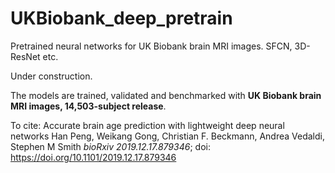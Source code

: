 # UKBiobank_deep_pretrain
Pretrained neural networks for UK Biobank brain MRI images. SFCN, 3D-ResNet etc.

Under construction.

The models are trained, validated and benchmarked with **UK Biobank brain MRI images, 14,503-subject release**.

To cite:
Accurate brain age prediction with lightweight deep neural networks
Han Peng, Weikang Gong, Christian F. Beckmann, Andrea Vedaldi, Stephen M Smith
*bioRxiv 2019.12.17.879346*; doi: https://doi.org/10.1101/2019.12.17.879346
